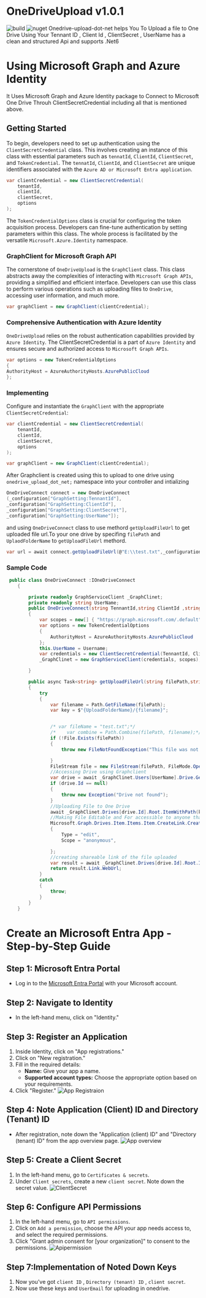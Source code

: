 # OneDriveUpload v1.0.1

![build](https://img.shields.io/badge/build-passing-d.svg)
![nuget](https://img.shields.io/badge/nuget-v1.0.1-blue.svg)
Onedrive-upload-dot-net helps You To Upload a file to One Drive Using Your Tennant ID , Client Id , ClientSecret , UserName has a clean and structured Api and supports .Net6

# Using Microsoft Graph and Azure Identity

It Uses Microsoft Graph and Azure Identity package to Connect to Microsoft One Drive Throuh ClientSecretCredential including all that is mentioned above.

## Getting Started

To begin, developers need to set up authentication using the `ClientSecretCredential` class. This involves creating an instance of this class with essential parameters such as `tennatId`, `ClientId`, `ClientSecret`, and `TokenCredential`. The `tennatId`, `ClientId`, and `ClientSecret` are unique identifiers associated with the `Azure AD or Microsoft Entra application`.

```c#
var clientCredential = new ClientSecretCredential(
    tenantId,
    clientId,
    clientSecret,
    options
);
```

The `TokenCredentialOptions` class is crucial for configuring the token acquisition process. Developers can fine-tune authentication by setting parameters within this class. The whole process is facilitated by the versatile `Microsoft.Azure.Identity` namespace.

### GraphClient for Microsoft Graph API

The cornerstone of `OneDriveUpload` is the `GraphClient` class. This class abstracts away the complexities of interacting with `Microsoft Graph APIs`, providing a simplified and efficient interface. Developers can use this class to perform various operations such as uploading files to `OneDrive`, accessing user information, and much more.

```c#
var graphClient = new GraphClient(clientCredential);
```

### Comprehensive Authentication with Azure Identity

`OneDriveUpload` relies on the robust authentication capabilities provided by `Azure Identity`. The ClientSecretCredential is a part of `Azure Identity` and ensures secure and authorized access to `Microsoft Graph APIs`.

```c#
var options = new TokenCredentialOptions
{
AuthorityHost = AzureAuthorityHosts.AzurePublicCloud
};
```

### Implementing

Configure and instantiate the `GraphClient` with the appropriate `ClientSecretCredential`:

```c#
var clientCredential = new ClientSecretCredential(
    tenantId,
    clientId,
    clientSecret,
    options
);

var graphClient = new GraphClient(clientCredential);
```

After Graphclient is created using this to upload to one drive using `onedrive_upload_dot_net;` namespace into your controller and intializing

```c#
OneDriveConnect connect = new OneDriveConnect
(_configuration["GraphSetting:TennantId"],
_configuration["GraphSetting:ClientId"],
_configuration["GraphSetting:ClientSecret"],
_configuration["GraphSetting:UserName"]);
```

and using `OneDriveConnect` class to use methord `getUploadFileUrl` to get uploaded file url.To your one drive by specifing `filePath` and `UplaodFolderName` to `getUploadFileUrl` methord.

```c#
var url = await connect.getUploadFileUrl(@"E:\\test.txt",_configuration["GraphSetting:folderName"]);
```

### Sample Code

```c#
 public class OneDriveConnect :IOneDriveConnect
    {

        private readonly GraphServiceClient _GraphClinet;
        private readonly string UserName;
        public OneDriveConnect(string TennantId,string ClientId ,string ClientSecret,string Username)
        {
            var scopes = new[] { "https://graph.microsoft.com/.default" };
            var options = new TokenCredentialOptions
            {
                AuthorityHost = AzureAuthorityHosts.AzurePublicCloud
            };
            this.UserName = Username;
            var credentials = new ClientSecretCredential(TennantId, ClientId, ClientSecret, options);
            _GraphClinet = new GraphServiceClient(credentials, scopes);

        }

        public async Task<string> getUploadFileUrl(string filePath,string UploadFolderName)
        {
            try
            {
                var filename = Path.GetFileName(filePath);
                var key = $"{UploadFolderName}/{filename}";


                /* var fileName = "test.txt";*/
                /*    var combine = Path.Combine(filePath, filename);*/
                if (!File.Exists(filePath))
                {
                    throw new FileNotFoundException("This file was not found.");

                }
                FileStream file = new FileStream(filePath, FileMode.Open, FileAccess.ReadWrite);
                //Accessing Drive using Graphclient
                var drive = await _GraphClinet.Users[UserName].Drive.GetAsync();
                if (drive.Id == null)
                {
                    throw new Exception("Drive not found");
                }
                //Uploading File to One Drive
                await _GraphClinet.Drives[drive.Id].Root.ItemWithPath(key).Content.PutAsync(file);
                //Making File Editable and For accessible to anyone that is uploaded
                Microsoft.Graph.Drives.Item.Items.Item.CreateLink.CreateLinkPostRequestBody body = new()
                {
                    Type = "edit",
                    Scope = "anonymous",

                };
                //creating shareable link of the file uploaded
                var result = await _GraphClinet.Drives[drive.Id].Root.ItemWithPath(key).CreateLink.PostAsync(body);
                return result.Link.WebUrl;
            }
            catch
            {
                throw;
            }
        }
    }
```

# Create an Microsoft Entra App - Step-by-Step Guide

## Step 1: Microsoft Entra Portal

- Log in to the [Microsoft Entra Portal](https://entra.microsoft.com/) with your Microsoft account.

## Step 2: Navigate to Identity

- In the left-hand menu, click on "Identity."

## Step 3: Register an Application

1. Inside Identity, click on "App registrations."
2. Click on "New registration."
3. Fill in the required details:
   - **Name:** Give your app a name.
   - **Supported account types:** Choose the appropriate option based on your requirements.
4. Click "Register."
   ![App Registraion](/onedrive-upload-dot-net/Screenshot/Appregistraion.jpg)

## Step 4: Note Application (Client) ID and Directory (Tenant) ID

- After registration, note down the "Application (client) ID" and "Directory (tenant) ID" from the app overview page.
  ![App overview](/onedrive-upload-dot-net/Screenshot/App%20overview.jpg)

## Step 5: Create a Client Secret

1. In the left-hand menu, go to `Certificates & secrets`.
2. Under `Client secrets`, create a new `client secret`. Note down the secret value.
   ![ClientSecret](/onedrive-upload-dot-net/Screenshot/ClientSecret.png)

## Step 6: Configure API Permissions

1. In the left-hand menu, go to `API permissions`.
2. Click on `Add a permission`, choose the API your app needs access to, and select the required permissions.
3. Click "Grant admin consent for [your organization]" to consent to the permissions.
   ![Apipermission](/onedrive-upload-dot-net/Screenshot/Api%20permission.png)

## Step 7:Implementation of Noted Down Keys

1. Now you've got `client ID` , `Directory (tenant) ID` , `client secret`.
2. Now use these keys and `UserEmail` for uploading in onedrive.
